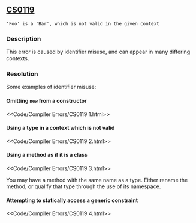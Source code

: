 ## [CS0119](https://docs.microsoft.com/en-us/dotnet/csharp/misc/cs0119)

```
'Foo' is a 'Bar', which is not valid in the given context
```

### Description
This error is caused by identifier misuse, and can appear in many differing contexts.  

### Resolution
Some examples of identifier misuse:
#### Omitting `new` from a constructor
<<Code/Compiler Errors/CS0119 1.html>>  

#### Using a type in a context which is not valid
<<Code/Compiler Errors/CS0119 2.html>>  

#### Using a method as if it is a class
<<Code/Compiler Errors/CS0119 3.html>>

You may have a method with the same name as a type. Either rename the method, or qualify that type through the use of its namespace.

#### Attempting to statically access a generic constraint

<<Code/Compiler Errors/CS0119 4.html>>  